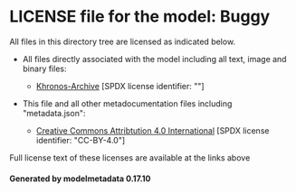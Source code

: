# LICENSE file for the model: Buggy

All files in this directory tree are licensed as indicated below.

* All files directly associated with the model including all text, image and binary files:

  * [Khronos-Archive]("") [SPDX license identifier: ""]

* This file and all other metadocumentation files including "metadata.json":

  * [Creative Commons Attribtution 4.0 International]("https://creativecommons.org/licenses/by/4.0/legalcode") [SPDX license identifier: "CC-BY-4.0"]

Full license text of these licenses are available at the links above

#### Generated by modelmetadata 0.17.10